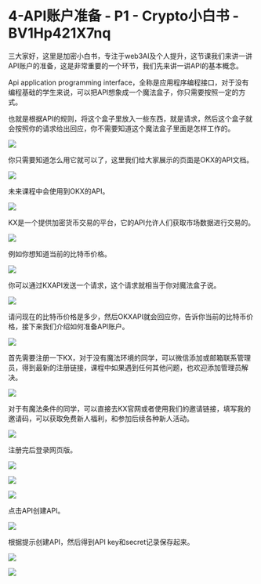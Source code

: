 # 4-API账户准备 - P1 - Crypto小白书 - BV1Hp421X7nq

三大家好，这里是加密小白书，专注于web3AI及个人提升，这节课我们来讲一讲API账户的准备，这是非常重要的一个环节，我们先来讲一讲API的基本概念。

Api application programming interface，全称是应用程序编程接口，对于没有编程基础的学生来说，可以把API想象成一个魔法盒子，你只需要按照一定的方式。

也就是根据API的规则，将这个盒子里放入一些东西，就是请求，然后这个盒子就会按照你的请求给出回应，你不需要知道这个魔法盒子里面是怎样工作的。



![](img/8e11a3f4f53bef0519b51b23a999dbc5_1.png)

你只需要知道怎么用它就可以了，这里我们给大家展示的页面是OKX的API文档。

![](img/8e11a3f4f53bef0519b51b23a999dbc5_3.png)

未来课程中会使用到OKX的API。

![](img/8e11a3f4f53bef0519b51b23a999dbc5_5.png)

KX是一个提供加密货币交易的平台，它的API允许人们获取市场数据进行交易的。

![](img/8e11a3f4f53bef0519b51b23a999dbc5_7.png)

例如你想知道当前的比特币价格。

![](img/8e11a3f4f53bef0519b51b23a999dbc5_9.png)

你可以通过KXAPI发送一个请求，这个请求就相当于你对魔法盒子说。

![](img/8e11a3f4f53bef0519b51b23a999dbc5_11.png)

请问现在的比特币价格是多少，然后OKXAPI就会回应你，告诉你当前的比特币价格，接下来我们介绍如何准备API账户。



![](img/8e11a3f4f53bef0519b51b23a999dbc5_13.png)

首先需要注册一下KX，对于没有魔法环境的同学，可以微信添加或邮箱联系管理员，得到最新的注册链接，课程中如果遇到任何其他问题，也欢迎添加管理员解决。



![](img/8e11a3f4f53bef0519b51b23a999dbc5_15.png)

对于有魔法条件的同学，可以直接去KX官网或者使用我们的邀请链接，填写我的邀请码，可以获取免费新人福利，和参加后续各种新人活动。



![](img/8e11a3f4f53bef0519b51b23a999dbc5_17.png)

注册完后登录网页版。

![](img/8e11a3f4f53bef0519b51b23a999dbc5_19.png)

![](img/8e11a3f4f53bef0519b51b23a999dbc5_20.png)

![](img/8e11a3f4f53bef0519b51b23a999dbc5_21.png)

点击API创建API。

![](img/8e11a3f4f53bef0519b51b23a999dbc5_23.png)

根据提示创建API，然后得到API key和secret记录保存起来。

![](img/8e11a3f4f53bef0519b51b23a999dbc5_25.png)

![](img/8e11a3f4f53bef0519b51b23a999dbc5_26.png)